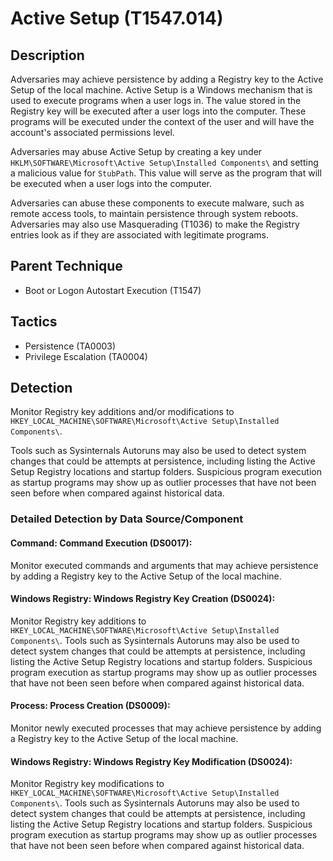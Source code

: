 # Active Setup (T1547.014)

## Description
Adversaries may achieve persistence by adding a Registry key to the Active Setup of the local machine. Active Setup is a Windows mechanism that is used to execute programs when a user logs in. The value stored in the Registry key will be executed after a user logs into the computer. These programs will be executed under the context of the user and will have the account's associated permissions level.

Adversaries may abuse Active Setup by creating a key under ``` HKLM\SOFTWARE\Microsoft\Active Setup\Installed Components\``` and setting a malicious value for ```StubPath```. This value will serve as the program that will be executed when a user logs into the computer.

Adversaries can abuse these components to execute malware, such as remote access tools, to maintain persistence through system reboots. Adversaries may also use Masquerading (T1036) to make the Registry entries look as if they are associated with legitimate programs.

## Parent Technique
- Boot or Logon Autostart Execution (T1547)

## Tactics
- Persistence (TA0003)
- Privilege Escalation (TA0004)

## Detection
Monitor Registry key additions and/or modifications to ```HKEY_LOCAL_MACHINE\SOFTWARE\Microsoft\Active Setup\Installed Components\```.

Tools such as Sysinternals Autoruns may also be used to detect system changes that could be attempts at persistence, including listing the Active Setup Registry locations and startup folders. Suspicious program execution as startup programs may show up as outlier processes that have not been seen before when compared against historical data.

### Detailed Detection by Data Source/Component
#### Command: Command Execution (DS0017): 
Monitor executed commands and arguments that may achieve persistence by adding a Registry key to the Active Setup of the local machine.

#### Windows Registry: Windows Registry Key Creation (DS0024): 
Monitor Registry key additions to ```HKEY_LOCAL_MACHINE\SOFTWARE\Microsoft\Active Setup\Installed Components\```.
Tools such as Sysinternals Autoruns may also be used to detect system changes that could be attempts at persistence, including listing the Active Setup Registry locations and startup folders. Suspicious program execution as startup programs may show up as outlier processes that have not been seen before when compared against historical data.

#### Process: Process Creation (DS0009): 
Monitor newly executed processes that may achieve persistence by adding a Registry key to the Active Setup of the local machine.

#### Windows Registry: Windows Registry Key Modification (DS0024): 
Monitor Registry key modifications to ```HKEY_LOCAL_MACHINE\SOFTWARE\Microsoft\Active Setup\Installed Components\```.
Tools such as Sysinternals Autoruns may also be used to detect system changes that could be attempts at persistence, including listing the Active Setup Registry locations and startup folders. Suspicious program execution as startup programs may show up as outlier processes that have not been seen before when compared against historical data.

